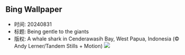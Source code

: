 ## Bing Wallpaper
- 时间: 20240831
- 标题: Being gentle to the giants
- 版权: A whale shark in Cenderawasih Bay, West Papua, Indonesia (© Andy Lerner/Tandem Stills + Motion)
![](https://cn.bing.com/th?id=OHR.WhaleSharkDay_EN-US8979838463_UHD.jpg&rf=LaDigue_UHD.jpg&pid=hp&w=3840&h=2160&rs=1&c=4)
